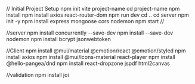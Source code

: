// Initial Project Setup
npm init vite
project-name
cd project-name
npm install
npm install axios react-router-dom
npm run dev
cd ..
cd server
npm init -y
npm install express mongoose cors nodemon
npm start
//


//server
npm install concurrently --save-dev
npm install --save-dev nodemon
npm install bcrypt jsonwebtoken


//Client
npm install @mui/material @emotion/react @emotion/styled
npm install axios
npm install @mui/icons-material react-player
npm install @hello-pangea/dnd
npm install react-dropzone jspdf html2canvas


//validation
npm install joi
